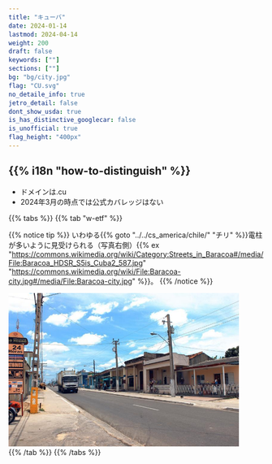 ```yaml
---
title: "キューバ"
date: 2024-01-14
lastmod: 2024-04-14
weight: 200
draft: false
keywords: [""]
sections: [""]
bg: "bg/city.jpg"
flag: "CU.svg"
no_detaile_info: true
jetro_detail: false
dont_show_usda: true
is_has_distinctive_googlecar: false
is_unofficial: true
flag_height: "400px"
---
```


<div class="main-desciption country-description">
    <h2 class="section-title">{{% i18n "how-to-distinguish" %}}</h2>
    <ul class="rule-list">
        <li>ドメインは<span class="quiz">.cu</span></li>
        <li>2024年3月の時点では公式カバレッジはない</li>
    </ul>
</div>


{{% tabs %}}
{{% tab "w-etf" %}}

{{% notice tip %}}
いわゆる{{% goto "../../cs_america/chile/" "チリ" %}}電柱が多いように見受けられる（写真右側）{{% ex "https://commons.wikimedia.org/wiki/Category:Streets_in_Baracoa#/media/File:Baracoa_HDSR_S5is_Cuba2_587.jpg" "https://commons.wikimedia.org/wiki/File:Baracoa-city.jpg#/media/File:Baracoa-city.jpg" %}}。
{{% /notice %}}
<div class="googlemap-if unclickable">
<img src="./jatibonico_sancti_spiritus_cuba.jpg" width="90%">
</div>
{{% /tab %}}
{{% /tabs %}}